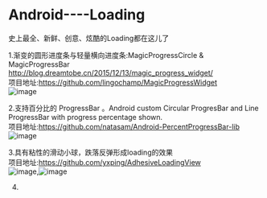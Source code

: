 # Android----Loading
史上最全、新鲜、创意、炫酷的Loading都在这儿了

1.渐变的圆形进度条与轻量横向进度条:MagicProgressCircle & MagicProgressBar http://blog.dreamtobe.cn/2015/12/13/magic_progress_widget/         
项目地址:https://github.com/lingochamp/MagicProgressWidget                                  
![image](https://raw.githubusercontent.com/lingochamp/MagicProgressWidget/master/art/demo.gif)                               


2.支持百分比的 ProgressBar 。Android custom Circular ProgresBar and Line ProgressBar with progress percentage shown.                   
项目地址:https://github.com/natasam/Android-PercentProgressBar-lib                                 
![image](https://github.com/natasam/Android-PercentProgressBar-lib/blob/master/screenshots/video0.gif)


3.具有粘性的滑动小球，跌落反弹形成loading的效果    
项目地址:https://github.com/yxping/AdhesiveLoadingView                 
![image](https://raw.githubusercontent.com/yxping/AdhesiveLoadingView/master/half2.gif),![image](https://raw.githubusercontent.com/yxping/AdhesiveLoadingView/master/half1.gif)    


4.
